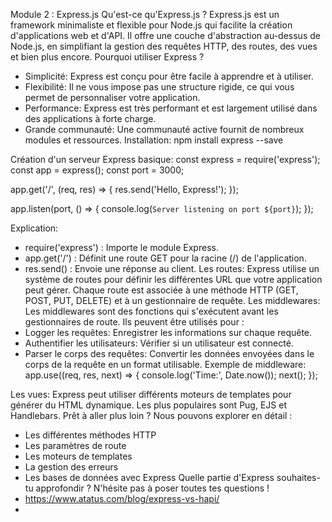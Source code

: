 Module 2 : Express.js
Qu'est-ce qu'Express.js ?
Express.js est un framework minimaliste et flexible pour Node.js qui facilite la création d'applications web et d'API. Il offre une couche d'abstraction au-dessus de Node.js, en simplifiant la gestion des requêtes HTTP, des routes, des vues et bien plus encore.
Pourquoi utiliser Express ?
 * Simplicité: Express est conçu pour être facile à apprendre et à utiliser.
 * Flexibilité: Il ne vous impose pas une structure rigide, ce qui vous permet de personnaliser votre application.
 * Performance: Express est très performant et est largement utilisé dans des applications à forte charge.
 * Grande communauté: Une communauté active fournit de nombreux modules et ressources.
Installation:
npm install express --save

Création d'un serveur Express basique:
const express = require('express');
const app = express();
const port = 3000;

app.get('/', (req, res) => {
  res.send('Hello, Express!');
});

app.listen(port, () => {
  console.log(`Server listening on port ${port}`);
});

Explication:
 * require('express') : Importe le module Express.
 * app.get('/') : Définit une route GET pour la racine (/) de l'application.
 * res.send() : Envoie une réponse au client.
Les routes:
Express utilise un système de routes pour définir les différentes URL que votre application peut gérer. Chaque route est associée à une méthode HTTP (GET, POST, PUT, DELETE) et à un gestionnaire de requête.
Les middlewares:
Les middlewares sont des fonctions qui s'exécutent avant les gestionnaires de route. Ils peuvent être utilisés pour :
 * Logger les requêtes: Enregistrer les informations sur chaque requête.
 * Authentifier les utilisateurs: Vérifier si un utilisateur est connecté.
 * Parser le corps des requêtes: Convertir les données envoyées dans le corps de la requête en un format utilisable.
Exemple de middleware:
app.use((req, res, next) => {
  console.log('Time:', Date.now());
  next();
});

Les vues:
Express peut utiliser différents moteurs de templates pour générer du HTML dynamique. Les plus populaires sont Pug, EJS et Handlebars.
Prêt à aller plus loin ?
Nous pouvons explorer en détail :
 * Les différentes méthodes HTTP
 * Les paramètres de route
 * Les moteurs de templates
 * La gestion des erreurs
 * Les bases de données avec Express
Quelle partie d'Express souhaites-tu approfondir ?
N'hésite pas à poser toutes tes questions !
 * https://www.atatus.com/blog/express-vs-hapi/
 * 
